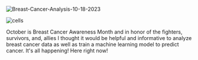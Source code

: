 ![Breast-Cancer-Analysis-10-18-2023](https://github.com/arimartorano/breastcanceranalysis/assets/113561746/e2eef79a-dd9a-41ff-9dc9-e58420f111b6)

![cells](https://github.com/arimartorano/breastcanceranalysis/assets/113561746/62a871e7-ee95-412d-9bd9-d5f1180f444d)


October is Breast Cancer Awareness Month and in honor of the fighters, survivors, and, allies I thought it would be helpful and informative to analyze breast cancer data as well as train a machine learning model to predict cancer. It's all happening! Here right now!

